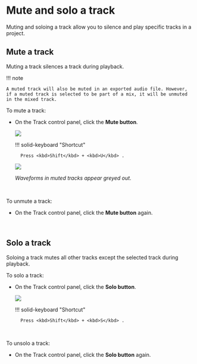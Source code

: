# Mute and solo a track

Muting and soloing a track allow you to silence and play specific tracks in a project.
<br/>

## Mute a track

Muting a track silences a track during playback.

!!! note

    A muted track will also be muted in an exported audio file. However, if a muted track is selected to be part of a mix, it will be unmuted in the mixed track.

To mute a track:

- On the Track control panel, click the **Mute button**.

    <img src="/learning-audacity/assets/images/Track Control Panel - Mute.png" />

    !!! solid-keyboard "Shortcut"    

        Press <kbd>Shift</kbd> + <kbd>U</kbd> .

    <img src="/learning-audacity/assets/images/Mute Audio.png" />

    _Waveforms in muted tracks appear greyed out._

<br/>

To unmute a track:

- On the Track control panel, click the **Mute button** again.


<br/>

## Solo a track

Soloing a track mutes all other tracks except the selected track during playback.

To solo a track:

- On the Track control panel, click the **Solo button**.

    <img src="/learning-audacity/assets/images/Track Control Panel - Solo.png" />

    !!! solid-keyboard "Shortcut"    
    
        Press <kbd>Shift</kbd> + <kbd>S</kbd> .

<br/>

To unsolo a track:

- On the Track control panel, click the **Solo button** again.

<br/>